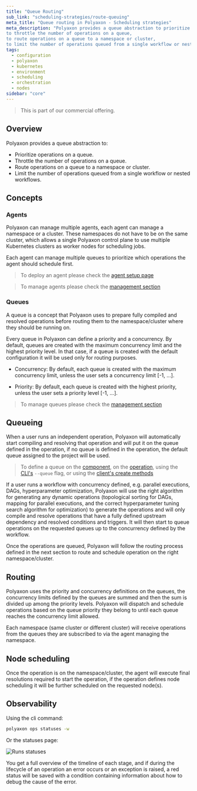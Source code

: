 ```yaml
---
title: "Queue Routing"
sub_link: "scheduling-strategies/route-queuing"
meta_title: "Queue routing in Polyaxon - Scheduling strategies"
meta_description: "Polyaxon provides a queue abstraction to prioritize operations on a queue,
to throttle the number of operations on a queue,
to route operations on a queue to a namespace or cluster,
to limit the number of operations queued from a single workflow or nested workflows."
tags:
  - configuration
  - polyaxon
  - kubernetes
  - environment
  - scheduling
  - orchestration
  - nodes
sidebar: "core"
---
```


<blockquote class="commercial">This is part of our commercial offering.</blockquote>

## Overview

Polyaxon provides a queue abstraction to:
  * Prioritize operations on a queue.
  * Throttle the number of operations on a queue.
  * Route operations on a queue to a namespace or cluster.
  * Limit the number of operations queued from a single workflow or nested workflows.

## Concepts

### Agents

Polyaxon can manage multiple agents, each agent can manage a namespace or a cluster. These namespaces do not have to be on the same cluster,
which allows a single Polyaxon control plane to use multiple Kubernetes clusters as worker nodes for scheduling jobs.

Each agent can manage multiple queues to prioritize which operations the agent should schedule first.

> To deploy an agent please check the [agent setup page](/docs/setup/agent/)

> To manage agents please check the [management section](/docs/management/organizations/agents/)

### Queues

A queue is a concept that Polyaxon uses to prepare fully compiled and resolved operations before routing them to the namespace/cluster where they should be running on.

Every queue in Polyaxon can define a priority and a concurrency. By default, queues are created with the maximum concurrency limit and the highest priority level.
In that case, if a queue is created with the default configuration it will be used only for routing purposes.

 * Concurrency: By default, each queue is created with the maximum concurrency limit, unless the user sets a concurrency limit [-1, ...].

 * Priority: By default, each queue is created with the highest priority, unless the user sets a priority level [-1, ...].

> To manage queues please check the [management section](/docs/management/organizations/queues/)

## Queueing

When a user runs an independent operation, Polyaxon will automatically start compiling and resolving that operation and will put it on the queue defined in the operation,
if no queue is defined in the operation, the default queue assigned to the project will be used.

> To define a queue on the [component](/docs/core/specification/component/#queue),
> on the [operation](/docs/core/specification/operation/#queue),
> using the [CLI's](/docs/core/cli/run/) `--queue` flag, or using the [client's create methods](/docs/core/python-library/run-client/#create)

If a user runs a workflow with concurrency defined, e.g. parallel executions, DAGs, hyperparameter optimization,
Polyaxon will use the right algorithm for generating any dynamic operations
(topological sorting for DAGs, mapping for parallel executions, and the correct hyperparameter tuning search algorithm for optimization)
to generate the operations and will only compile and resolve operations that have a fully defined upstream dependency and resolved conditions and triggers.
It will then start to queue operations on the requested queues up to the concurrency defined by the workflow.

Once the operations are queued, Polyaxon will follow the routing process defined in the next section to route and schedule operation on the right namespace/cluster.


## Routing

Polyaxon uses the priority and concurrency definitions on the queues, the concurrency limits defined by the queues are summed and then the sum is divided
up among the priority levels.
Polyaxon will dispatch and schedule operations based on the queue priority they belong to until each queue reaches the concurrency limit allowed.

Each namespace (same cluster or different cluster) will receive operations from the queues they are subscribed to via the agent managing the namespace.

## Node scheduling

Once the operation is on the namespace/cluster, the agent will execute final resolutions required to start the operation,
if the operation defines node scheduling it will be further scheduled on the requested node(s).

## Observability

Using the cli command:

```bash
polyaxon ops statuses -w
```

Or the statuses page:

![Runs statuses](../../../../content/images/dashboard/runs/statuses.png)

You get a full overview of the timeline of each stage, and if during the lifecycle of an operation an error
occurs or an exception is raised,
a red status will be saved with a condition containing information about how to debug the cause of the error.
